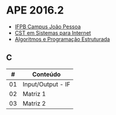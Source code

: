 # APE 2016.2

- [IFPB Campus João Pessoa](http://joaopessoa.ifpb.edu.br)
- [CST em Sistemas para Internet](https://estudante.ifpb.edu.br/cursos/39)
- [Algoritmos e Programação Estruturada](http://ape.valeriacavalcanti.com.br)

## C

\# | Conteúdo
--- | ---
01 | Input/Output - IF
02 | Matriz 1
03 | Matriz 2
